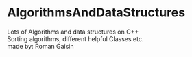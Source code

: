 # AlgorithmsAndDataStructures
Lots of Algorithms and data structures on C++ <br />
Sorting algorithms, different helpful Classes etc.<br />
made by: Roman Gaisin<br />
